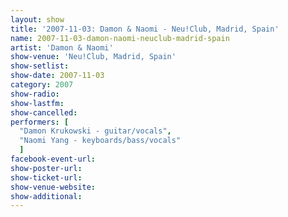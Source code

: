 ```yaml
---
layout: show
title: '2007-11-03: Damon & Naomi - Neu!Club, Madrid, Spain'
name: 2007-11-03-damon-naomi-neuclub-madrid-spain
artist: 'Damon & Naomi'
show-venue: 'Neu!Club, Madrid, Spain'
show-setlist: 
show-date: 2007-11-03
category: 2007
show-radio: 
show-lastfm: 
show-cancelled: 
performers: [
  "Damon Krukowski - guitar/vocals",
  "Naomi Yang - keyboards/bass/vocals"
  ]
facebook-event-url: 
show-poster-url: 
show-ticket-url: 
show-venue-website: 
show-additional: 
---
```


